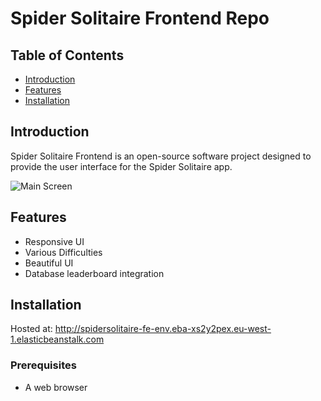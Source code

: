 # Spider Solitaire Frontend Repo
## Table of Contents

- [Introduction](#introduction)
- [Features](#features)
- [Installation](#installation)

## Introduction

Spider Solitaire Frontend is an open-source software project designed to provide the user interface for the Spider Solitaire app.

![Main Screen](https://github.com/Grad-Spider-Solitaire/SpiderSolitaiteFE/assets/159271028/57bb5012-a28f-4b12-8b41-acfea8a43a66)

## Features

- Responsive UI
- Various Difficulties
- Beautiful UI
- Database leaderboard integration

## Installation
Hosted at: http://spidersolitaire-fe-env.eba-xs2y2pex.eu-west-1.elasticbeanstalk.com

### Prerequisites

- A web browser
